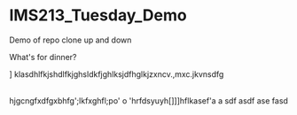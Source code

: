# IMS213_Tuesday_Demo

Demo of repo clone up and down

What's for dinner?

]
klasdhlfkjshdlfkjghsldkfjghlksjdfhglkjzxncv.,mxc.jkvnsdfg

\
hjgcngfxdfgxbhfg';lkfxghfl;po'
o
'hrfdsyuyh[]]]hflkasef'a
a
sdf
asdf
ase
fasd